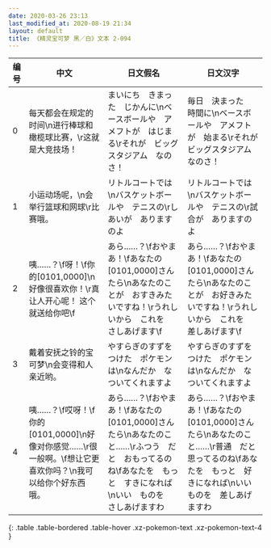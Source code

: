 ```yaml
---
date: 2020-03-26 23:13
last_modified_at: 2020-08-19 21:34
layout: default
title: 《精灵宝可梦 黑／白》文本 2-094
---
```

| 编号 | 中文 | 日文假名 | 日文汉字 |
| ---- | ---- | ---- | --- |
| 0 | 每天都会在规定的时间\n进行棒球和橄榄球比赛，\r这就是大竞技场！ | まいにち　きまった　じかんに\nベースボールや　アメフトが　はじまる\rそれが　ビッグスタジアム　なのさ！ | 毎日　決まった　時間に\nベースボールや　アメフトが　始まる\rそれが　ビッグスタジアム　なのさ！ |
| 1 | 小运动场呢，\n会举行篮球和网球\r比赛哦。 | リトルコートでは\nバスケットボールや　テニスの\rしあいが　ありますのよ　 | リトルコートでは\nバスケットボールや　テニスの\r試合が　ありますのよ　 |
| 2 | 咦……？\f呀！\f你的[0101,0000]\n好像很喜欢你！\r真让人开心呢！ 这个就送给你吧\f | あら……？\fおやまあ！\fあなたの　[0101,0000]さん　たら\nあなたのことが　おすきみたいですね！\rうれしいから　これを　さしあげます\f | あら……？\fおやまあ！\fあなたの　[0101,0000]さん　たら\nあなたのことが　お好きみたいですね！\rうれしいから　これを　差しあげます\f |
| 3 | 戴着安抚之铃的宝可梦\n会变得和人亲近哟。 | やすらぎのすずを　つけた　ポケモンは\nなんだか　なついてくれますよ | やすらぎのすずを　つけた　ポケモンは\nなんだか　なついてくれますよ |
| 4 | 咦……？\f哎呀！\f你的[0101,0000]\n好像对你感觉……\r很一般啊。\f想让它更喜欢你吗？\n我可以给你个好东西哦。 | あら……？\fおやまあ！\fあなたの　[0101,0000]さん　たら\nあなたのこと……\rふつう　だと　おもってるのね\fあなたを　もっと　すきになれば\nいい　ものを　さしあげますわ | あら……？\fおやまあ！\fあなたの　[0101,0000]さん　たら\nあなたのこと……\r普通　だと　思ってるのね\fあなたを　もっと　好きになれば\nいい　ものを　差しあげますわ |
{: .table .table-bordered .table-hover .xz-pokemon-text .xz-pokemon-text-4 }